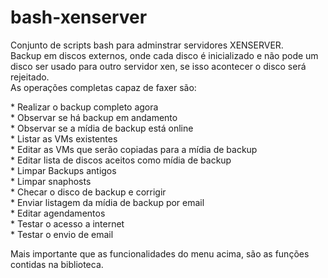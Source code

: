 # bash-xenserver
<p>Conjunto de scripts bash para adminstrar servidores XENSERVER.<br/>
Backup em discos externos, onde cada disco é inicializado e não pode um disco ser usado para outro servidor xen, se isso acontecer o disco será rejeitado.<br/>
As operações completas capaz de faxer são:</p>
*  Realizar o backup completo agora<br/>
*  Observar se há backup em andamento<br/>
*  Observar se a mídia de backup está online<br/>
*  Listar as VMs existentes<br/>
*  Editar as VMs que serão copiadas para a mídia de backup<br/>
*  Editar lista de discos aceitos como mídia de backup<br/>
*  Limpar Backups antigos<br/>
*  Limpar snaphosts<br/>
*  Checar o disco de backup e corrigir<br/>
*  Enviar listagem da mídia de backup por email<br/>
*  Editar agendamentos<br/>
*  Testar o acesso a internet<br/>
*  Testar o envio de email<br/>
<p>Mais importante que as funcionalidades do menu acima, são as funções contidas na biblioteca.</p>
